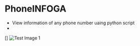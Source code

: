 # PhoneINFOGA

- View information of any phone number uaing python script
- 
[] ![Test Image 1](https://fmlsender.000webhostapp.com/output.png)
